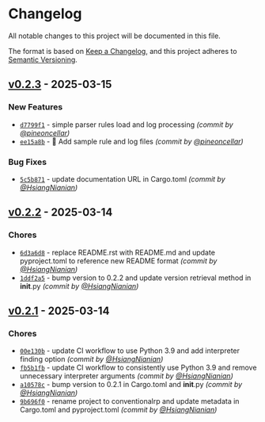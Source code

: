 # Changelog
All notable changes to this project will be documented in this file.

The format is based on [Keep a Changelog](https://keepachangelog.com/en/1.0.0/),
and this project adheres to [Semantic Versioning](https://semver.org/spec/v2.0.0.html).

## [v0.2.3] - 2025-03-15
### New Features
- [`d7799f1`](https://github.com/HydroRoll-Team/conventional_role_play/commit/d7799f1ff7fca7525fd09c2e51f366be1d0886b5) - simple parser rules load and log processing *(commit by [@pineoncellar](https://github.com/pineoncellar))*
- [`ee15a8b`](https://github.com/HydroRoll-Team/conventional_role_play/commit/ee15a8b3174048f1c9f7f53a51d1e5b7a2410054) - :page_facing_up: Add sample rule and log files *(commit by [@pineoncellar](https://github.com/pineoncellar))*

### Bug Fixes
- [`5c5b871`](https://github.com/HydroRoll-Team/conventional_role_play/commit/5c5b8713e90642a767c67eb8da7c9a40e5ca6859) - update documentation URL in Cargo.toml *(commit by [@HsiangNianian](https://github.com/HsiangNianian))*


## [v0.2.2] - 2025-03-14
### Chores
- [`6d3a6d8`](https://github.com/HydroRoll-Team/conventional_role_play/commit/6d3a6d851d88e572e2125932febfb9844064a7d1) - replace README.rst with README.md and update pyproject.toml to reference new README format *(commit by [@HsiangNianian](https://github.com/HsiangNianian))*
- [`1ddf2a5`](https://github.com/HydroRoll-Team/conventional_role_play/commit/1ddf2a5202e065a5df18dfa58a88faa5784a3f8c) - bump version to 0.2.2 and update version retrieval method in __init__.py *(commit by [@HsiangNianian](https://github.com/HsiangNianian))*


## [v0.2.1] - 2025-03-14
### Chores
- [`00e130b`](https://github.com/HydroRoll-Team/conventional_role_play/commit/00e130b06051a7d250d2a0a9b901d46cbd9eb756) - update CI workflow to use Python 3.9 and add interpreter finding option *(commit by [@HsiangNianian](https://github.com/HsiangNianian))*
- [`fb5b1fb`](https://github.com/HydroRoll-Team/conventional_role_play/commit/fb5b1fbba51d68619d64f53e68164cc7a7741370) - update CI workflow to consistently use Python 3.9 and remove unnecessary interpreter arguments *(commit by [@HsiangNianian](https://github.com/HsiangNianian))*
- [`a10578c`](https://github.com/HydroRoll-Team/conventional_role_play/commit/a10578cfd63151739b36f9cc5ba81a4c0eda05ec) - bump version to 0.2.1 in Cargo.toml and __init__.py *(commit by [@HsiangNianian](https://github.com/HsiangNianian))*
- [`9b696f0`](https://github.com/HydroRoll-Team/conventional_role_play/commit/9b696f003a2b7da575ea086c6ddc0c579a13f46b) - rename project to conventionalrp and update metadata in Cargo.toml and pyproject.toml *(commit by [@HsiangNianian](https://github.com/HsiangNianian))*

[v0.2.1]: https://github.com/HydroRoll-Team/conventional_role_play/compare/v0.2.0...v0.2.1
[v0.2.2]: https://github.com/HydroRoll-Team/conventional_role_play/compare/v0.2.1...v0.2.2
[v0.2.3]: https://github.com/HydroRoll-Team/conventional_role_play/compare/v0.2.2...v0.2.3

